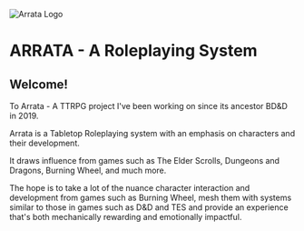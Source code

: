 ![Arrata Logo](https://github.com/kalebvonburris/Arrata-TTRPG/blob/66ed3e589006e17b216c6e198d23fce18fe1c787/draft/Arrata-Guide/rat.png)

# ARRATA - A Roleplaying System

## Welcome!

To Arrata - A TTRPG project I've been working on since its ancestor BD&D in 2019.

Arrata is a Tabletop Roleplaying system with an emphasis on characters and their development.

It draws influence from games such as The Elder Scrolls, Dungeons and Dragons, Burning Wheel, and much more.

The hope is to take a lot of the nuance character interaction and development from games such as Burning Wheel, mesh them with systems similar to those in games such as D&D and TES and provide an experience that's both mechanically rewarding and emotionally impactful.

